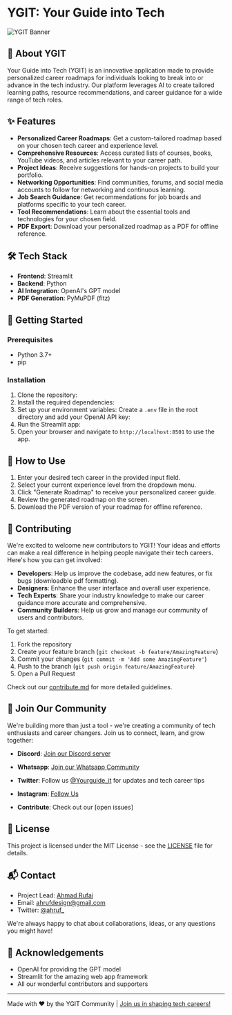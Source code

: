 # YGIT: Your Guide into Tech

![YGIT Banner](img/banner.png)

## 🚀 About YGIT

Your Guide into Tech (YGIT) is an innovative application made to provide personalized career roadmaps for individuals looking to break into or advance in the tech industry. Our platform leverages AI to create tailored learning paths, resource recommendations, and career guidance for a wide range of tech roles.

## ✨ Features

- **Personalized Career Roadmaps**: Get a custom-tailored roadmap based on your chosen tech career and experience level.
- **Comprehensive Resources**: Access curated lists of courses, books, YouTube videos, and articles relevant to your career path.
- **Project Ideas**: Receive suggestions for hands-on projects to build your portfolio.
- **Networking Opportunities**: Find communities, forums, and social media accounts to follow for networking and continuous learning.
- **Job Search Guidance**: Get recommendations for job boards and platforms specific to your tech career.
- **Tool Recommendations**: Learn about the essential tools and technologies for your chosen field.
- **PDF Export**: Download your personalized roadmap as a PDF for offline reference.

## 🛠 Tech Stack

- **Frontend**: Streamlit
- **Backend**: Python
- **AI Integration**: OpenAI's GPT model
- **PDF Generation**: PyMuPDF (fitz)

## 🚀 Getting Started

### Prerequisites

- Python 3.7+
- pip

### Installation

1. Clone the repository:
2. Install the required dependencies:
3. Set up your environment variables:
Create a `.env` file in the root directory and add your OpenAI API key: 
4. Run the Streamlit app:
5. Open your browser and navigate to `http://localhost:8501` to use the app.

## 📘 How to Use

1. Enter your desired tech career in the provided input field.
2. Select your current experience level from the dropdown menu.
3. Click "Generate Roadmap" to receive your personalized career guide.
4. Review the generated roadmap on the screen.
5. Download the PDF version of your roadmap for offline reference.

## 🤝 Contributing

We're excited to welcome new contributors to YGIT! Your ideas and efforts can make a real difference in helping people navigate their tech careers. Here's how you can get involved:

- **Developers**: Help us improve the codebase, add new features, or fix bugs (downloadble pdf formatting).
- **Designers**: Enhance the user interface and overall user experience.
- **Tech Experts**: Share your industry knowledge to make our career guidance more accurate and comprehensive.
- **Community Builders**: Help us grow and manage our community of users and contributors.

To get started:
1. Fork the repository
2. Create your feature branch (`git checkout -b feature/AmazingFeature`)
3. Commit your changes (`git commit -m 'Add some AmazingFeature'`)
4. Push to the branch (`git push origin feature/AmazingFeature`)
5. Open a Pull Request

Check out our [contribute.md](CONTRIBUTING.md) for more detailed guidelines.

## 🌟 Join Our Community

We're building more than just a tool - we're creating a community of tech enthusiasts and career changers. Join us to connect, learn, and grow together:

- **Discord**: [Join our Discord server](https://discord)
- **Whatsapp**: [Join our Whatsapp Community](https://chat.whatsapp.com/GLZMaTCaoq8B3nQbIigPCg)
- **Twitter**: Follow us [@Yourguide_it](https://x.com/Yourguide_it) for updates 
and tech career tips
- **Instagram**: [Follow Us](https://www.instagram.com/yourguide_it/)

- **Contribute**: Check out our [open issues] 

## 📄 License

This project is licensed under the MIT License - see the [LICENSE](LICENSE) file for details.

## 📬 Contact

- Project Lead: [Ahmad Rufai](https://github.com/ahrufcodes)
- Email: ahrufdesign@gmail.com
- Twitter: [@ahruf_](https://x.com/ahruf_)

We're always happy to chat about collaborations, ideas, or any questions you might have!

## 🙏 Acknowledgements

- OpenAI for providing the GPT model
- Streamlit for the amazing web app framework
- All our wonderful contributors and supporters

---

Made with ❤️ by the YGIT Community | [Join us in shaping tech careers!](https://github.com/ahrufcodes/YGIT-AI)